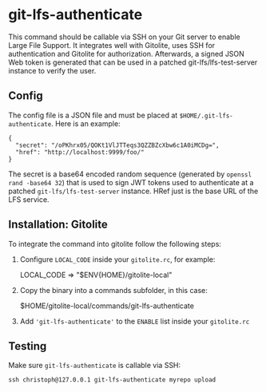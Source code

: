 git-lfs-authenticate
====================

This command should be callable via SSH on your Git server to enable Large File Support. It integrates well with Gitolite, uses SSH for authentication and Gitolite for authorization. Afterwards, a signed JSON Web token is generated that can be used in a patched git-lfs/lfs-test-server instance to verify the user.

## Config

The config file is a JSON file and must be placed at `$HOME/.git-lfs-authenticate`. Here is an example:

    {
      "secret": "/oPKhrx05/QOKt1VlJTTeqs3QZZBZcXbw6c1A0iMCDg=",
      "href": "http://localhost:9999/foo/"
    }

The secret is a base64 encoded random sequence (generated by `openssl rand -base64 32`) that is used to sign JWT tokens used to authenticate at a patched `git-lfs/lfs-test-server` instance. HRef just is the base URL of the LFS service.

## Installation: Gitolite

To integrate the command into gitolite follow the following steps:

1) Configure `LOCAL_CODE` inside your `gitolite.rc`, for example:

    LOCAL_CODE => "$ENV{HOME}/gitolite-local"

2) Copy the binary into a commands subfolder, in this case:

    $HOME/gitolite-local/commands/git-lfs-authenticate

3) Add `'git-lfs-authenticate'` to the `ENABLE` list inside your `gitolite.rc`

## Testing

Make sure `git-lfs-authenticate` is callable via SSH:

    ssh christoph@127.0.0.1 git-lfs-authenticate myrepo upload
